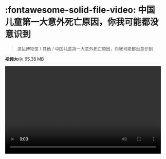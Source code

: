 # :fontawesome-solid-file-video: 中国儿童第一大意外死亡原因，你我可能都没意识到

> 混乱博物馆 / 其他 / 中国儿童第一大意外死亡原因，你我可能都没意识到

**视频大小**: 65.38 MB

<video id="V-809a6cad99ef5ddcd9f3469d341657e9" width="512" height="288" preload="none" playsinline webkit-playsinline></video>